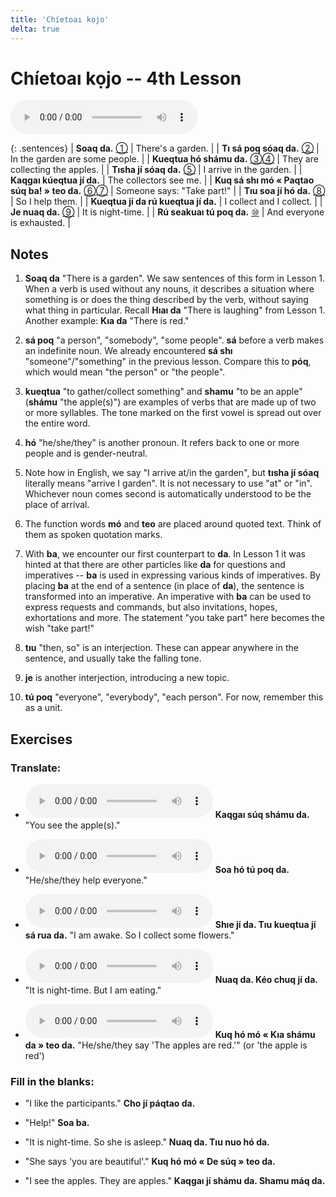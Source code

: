 ```yaml
---
title: 'Chíetoaı kọjo'
delta: true
---
```

# **Chíetoaı kọjo** -- 4th Lesson

<audio id="mainaudio" controls src="lesson.mp3"></audio>

{: .sentences}
| **Soaq da.**                             [①](#fn-1)           | There's a garden.               |
| **Tı sá poq sóaq da.**                   [②](#fn-2)           | In the garden are some people.  |
| **Kueqtua hó shámu da.**                 [③](#fn-3)[④](#fn-4) | They are collecting the apples. |
| **Tısha jí sóaq da.**                    [⑤](#fn-5)           | I arrive in the garden.         |
| **Kaqgaı kúeqtua jí da.**                                     | The collectors see me.          |
| **Kuq sá shı mó « Paqtao súq ba! » teo da.** [⑥](#fn-6)[⑦](#fn-7) | Someone says: "Take part!"      |
| **Tıu soa jí hó da.**                    [⑧](#fn-8)           | So I help them.                 |
| **Kueqtua jí da rú kueqtua jí da.**                           | I collect and I collect.        |
| **Je nuaq da.**                          [⑨](#fn-9)           | It is night-time.               |
| **Rú seakuaı tú poq da.**                [⑩](#fn-10)          | And everyone is exhausted.      |

## Notes

1. <a name="fn-1" /> **Soaq da** "There is a garden". We saw sentences of this form in Lesson 1. When a verb is used without any nouns, it describes a situation where something is or does the thing described by the verb, without saying what thing in particular. Recall **Hıaı da** "There is laughing" from Lesson 1. Another example: **Kıa da** "There is red."

2. <a name="fn-2" /> **sá poq** "a person", "somebody", "some people".  **sá** before a verb makes an indefinite noun. We already encountered **sá shı** "someone"/"something" in the previous lesson. Compare this to **póq**, which would mean "the person" or "the people".

3. <a name="fn-3" /> **kueqtua** "to gather/collect something" and **shamu** "to be an apple" (**shámu** "the apple(s)") are examples of verbs that are made up of two or more syllables. The tone marked on the first vowel is spread out over the entire word.

4. <a name="fn-4" /> **hó** "he/she/they" is another pronoun. It refers back to one or more people and is gender-neutral.

5. <a name="fn-5" /> Note how in English, we say "I arrive at/in the garden", but **tısha jí sóaq** literally means "arrive I garden". It is not necessary to use "at" or "in". Whichever noun comes second is automatically understood to be the place of arrival.

6. <a name="fn-6" /> The function words **mó** and **teo** are placed around quoted text. Think of them as spoken quotation marks.

7. <a name="fn-7" /> With **ba**, we encounter our first counterpart to **da**. In Lesson 1 it was hinted at that there are other particles like **da** for questions and imperatives -- **ba** is used in expressing various kinds of imperatives. By placing **ba** at the end of a sentence (in place of **da**), the sentence is transformed into an imperative. An imperative with **ba** can be used to express requests and commands, but also invitations, hopes, exhortations and more. The statement "you take part" here becomes the wish "take part!"

8. <a name="fn-8" /> **tıu** "then, so" is an interjection. These can appear anywhere in the sentence, and usually take the falling tone.

9. <a name="fn-9" /> **je** is another interjection, introducing a new topic.

10. <a name="fn-10" /> **tú poq** "everyone", "everybody", "each person". For now, remember this as a unit.

## Exercises

### Translate:

- <audio controls src="ex1.mp3"></audio>
  **Kaqgaı súq shámu da.**
  <span class="spoiler" tabindex=0>"You see the apple(s)."</span>

- <audio controls src="ex2.mp3"></audio>
  **Soa hó tú poq da.**
  <span class="spoiler" tabindex=0>"He/she/they help everyone."</span>

- <audio controls src="ex3.mp3"></audio>
  **Shıe jí da. Tıu kueqtua jí sá rua da.**
  <span class="spoiler" tabindex=0>"I am awake. So I collect some flowers."</span>

- <audio controls src="ex4.mp3"></audio>
  **Nuaq da. Kéo chuq jí da.**
  <span class="spoiler" tabindex=0>"It is night-time. But I am eating."</span>

- <audio controls src="ex5.mp3"></audio>
  **Kuq hó mó « Kıa shámu da » teo da.**
  <span class="spoiler" tabindex=0>"He/she/they say 'The apples are red.'" (or 'the apple is red')</span>

### Fill in the blanks:

- "I like the participants."
  **Cho jí <span class="spoiler" tabindex=0>páqtao</span> da.**

- "Help!"
  **<span class="spoiler" tabindex=0>Soa</span> ba.**

- "It is night-time. So she is asleep."
  **<span class="spoiler" tabindex=0>Nuaq</span> <span class="spoiler" tabindex=0>da</span>. Tıu <span class="spoiler" tabindex=0>nuo</span> hó da.**

- "She says 'you are beautiful'."
  **<span class="spoiler" tabindex=0>Kuq</span> <span class="spoiler" tabindex=0>hó</span> mó « <span class="spoiler" tabindex=0>De súq</span> » teo da.**

- "I see the apples. They are apples."
  **<span class="spoiler" tabindex=0>Kaqgaı</span> <span class="spoiler" tabindex=0>jí</span> shámu da. <span class="spoiler" tabindex=0>Shamu</span> máq da.**
